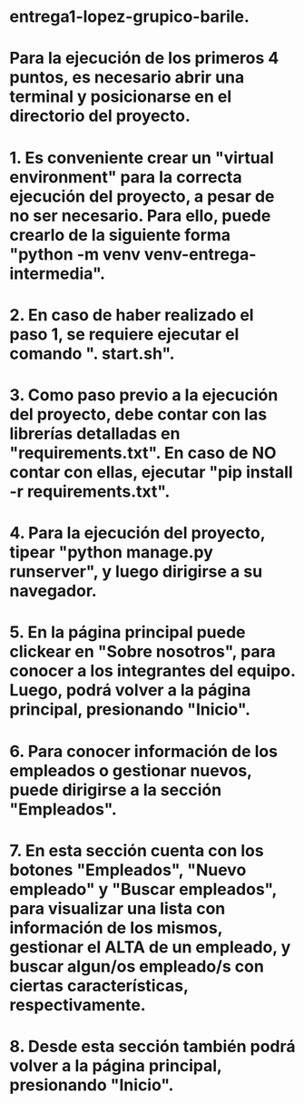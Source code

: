 # entrega1-lopez-grupico-barile.
#
# Para la ejecución de los primeros 4 puntos, es necesario abrir una terminal y posicionarse en el directorio del proyecto.
#
# 1. Es conveniente crear un "virtual environment" para la correcta ejecución del proyecto, a pesar de no ser necesario. Para ello, puede crearlo de la siguiente forma "python -m venv venv-entrega-intermedia".
#
# 2. En caso de haber realizado el paso 1, se requiere ejecutar el comando ". start.sh".
#
# 3. Como paso previo a la ejecución del proyecto, debe contar con las librerías detalladas en "requirements.txt". En caso de NO contar con ellas, ejecutar "pip install -r requirements.txt".
#
# 4. Para la ejecución del proyecto, tipear "python manage.py runserver", y luego dirigirse a su navegador.
#
# 5. En la página principal puede clickear en "Sobre nosotros", para conocer a los integrantes del equipo. Luego, podrá volver a la página principal, presionando "Inicio".
#
# 6. Para conocer información de los empleados o gestionar nuevos, puede dirigirse a la sección "Empleados".
#
# 7. En esta sección cuenta con los botones "Empleados", "Nuevo empleado" y "Buscar empleados", para visualizar una lista con información de los mismos, gestionar el ALTA de un empleado, y buscar algun/os empleado/s con ciertas características, respectivamente.
#
# 8. Desde esta sección también podrá volver a la página principal, presionando "Inicio".
#